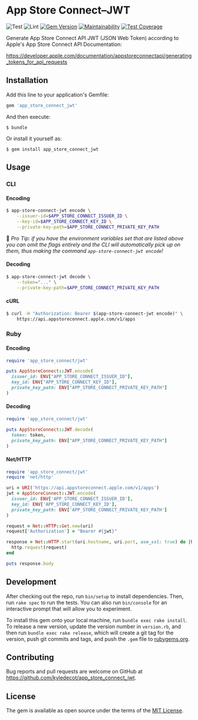 # App Store Connect–JWT

![Test](https://github.com/kyledecot/app_store_connect_jwt/workflows/Test/badge.svg) ![Lint](https://github.com/kyledecot/app_store_connect_jwt/workflows/Lint/badge.svg) [![Gem Version](https://badge.fury.io/rb/app_store_connect_jwt.svg)](https://badge.fury.io/rb/app_store_connect_jwt) [![Maintainability](https://api.codeclimate.com/v1/badges/e13c94f97898e74f34a9/maintainability)](https://codeclimate.com/github/kyledecot/hard_cider/maintainability) [![Test Coverage](https://api.codeclimate.com/v1/badges/e13c94f97898e74f34a9/test_coverage)](https://codeclimate.com/github/kyledecot/hard_cider/test_coverage)

Generate App Store Connect API JWT (JSON Web Token) according to Apple's App Store Connect API Documentation:

https://developer.apple.com/documentation/appstoreconnectapi/generating_tokens_for_api_requests

## Installation

Add this line to your application's Gemfile:

```ruby
gem 'app_store_connect_jwt'
```

And then execute:

    $ bundle

Or install it yourself as:

    $ gem install app_store_connect_jwt

## Usage

### CLI 

#### Encoding 

```sh
$ app-store-connect-jwt encode \
    --issuer-id=$APP_STORE_CONNECT_ISSUER_ID \
    --key-id=$APP_STORE_CONNECT_KEY_ID \
    --private-key-path=$APP_STORE_CONNECT_PRIVATE_KEY_PATH
```

:information_desk_person: _Pro Tip: if you have the environment variables set that are listed above you can omit the flags entirely and the CLI will automatically pick up on them, thus making the command `app-store-connect-jwt encode`!_

#### Decoding

```sh
$ app-store-connect-jwt decode \
    --token="..." \
    --private-key-path=$APP_STORE_CONNECT_PRIVATE_KEY_PATH
```

#### cURL 

```sh
$ curl -H "Authorization: Bearer $(app-store-connect-jwt encode)" \
    https://api.appstoreconnect.apple.com/v1/apps
```

### Ruby

#### Encoding

```ruby 
require 'app_store_connect/jwt'

puts AppStoreConnect::JWT.encode(
  issuer_id: ENV["APP_STORE_CONNECT_ISSUER_ID"],
  key_id: ENV["APP_STORE_CONNECT_KEY_ID"],
  private_key_path: ENV["APP_STORE_CONNECT_PRIVATE_KEY_PATH"]
)
```

#### Decoding

```ruby
require 'app_store_connect/jwt'

puts AppStoreConnect::JWT.decode(
  token: token,
  private_key_path: ENV["APP_STORE_CONNECT_PRIVATE_KEY_PATH"]
)
```

#### Net/HTTP

```ruby
require 'app_store_connect/jwt'
require 'net/http'

uri = URI('https://api.appstoreconnect.apple.com/v1/apps')
jwt = AppStoreConnect::JWT.encode(
  issuer_id: ENV['APP_STORE_CONNECT_ISSUER_ID'],
  key_id: ENV['APP_STORE_CONNECT_KEY_ID'],
  private_key_path: ENV['APP_STORE_CONNECT_PRIVATE_KEY_PATH']
)

request = Net::HTTP::Get.new(uri)
request['Authorization'] = "Bearer #{jwt}"

response = Net::HTTP.start(uri.hostname, uri.port, use_ssl: true) do |http|
  http.request(request)
end

puts response.body
```

## Development

After checking out the repo, run `bin/setup` to install dependencies. Then, run `rake spec` to run the tests. You can also run `bin/console` for an interactive prompt that will allow you to experiment.

To install this gem onto your local machine, run `bundle exec rake install`. To release a new version, update the version number in `version.rb`, and then run `bundle exec rake release`, which will create a git tag for the version, push git commits and tags, and push the `.gem` file to [rubygems.org](https://rubygems.org).

## Contributing

Bug reports and pull requests are welcome on GitHub at https://github.com/kyledecot/app_store_connect_jwt.

## License

The gem is available as open source under the terms of the [MIT License](https://opensource.org/licenses/MIT).
